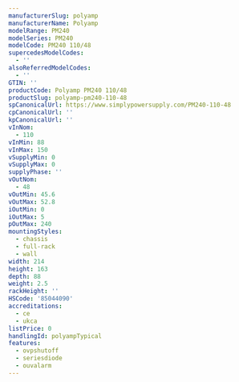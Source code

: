 ```yaml
---
manufacturerSlug: polyamp
manufacturerName: Polyamp
modelRange: PM240
modelSeries: PM240
modelCode: PM240 110/48
supercedesModelCodes:
  - ''
alsoReferredModelCodes:
  - ''
GTIN: ''
productCode: Polyamp PM240 110/48
productSlug: polyamp-pm240-110-48
spCanonicalUrl: https://www.simplypowersupply.com/PM240-110-48
cpCanonicalUrl: ''
kpCanonicalUrl: ''
vInNom:
  - 110
vInMin: 88
vInMax: 150
vSupplyMin: 0
vSupplyMax: 0
supplyPhase: ''
vOutNom:
  - 48
vOutMin: 45.6
vOutMax: 52.8
iOutMin: 0
iOutMax: 5
pOutMax: 240
mountingStyles:
  - chassis
  - full-rack
  - wall
width: 214
height: 163
depth: 88
weight: 2.5
rackHeight: ''
HSCode: '85044090'
accreditations:
  - ce
  - ukca
listPrice: 0
handlingId: polyampTypical
features:
  - ovpshutoff
  - seriesdiode
  - ouvalarm
---
```

